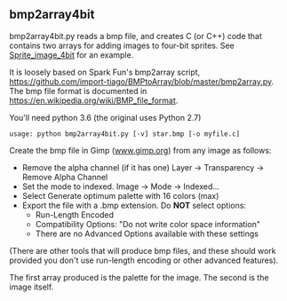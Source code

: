 ## bmp2array4bit

bmp2array4bit.py reads a bmp file, and creates C (or C++) code that contains two arrays for adding images to four-bit sprites.  See [Sprite_image_4bit](../../examples/Sprite/Sprite_image_4bit) for an example.

It is loosely based on Spark Fun's bmp2array script, https://github.com/import-tiago/BMPtoArray/blob/master/bmp2array.py.  The bmp file format is documented in https://en.wikipedia.org/wiki/BMP_file_format.

You'll need python 3.6 (the original uses Python 2.7)

`usage: python bmp2array4bit.py [-v] star.bmp [-o myfile.c]`

Create the bmp file in Gimp (www.gimp.org) from any image as follows:

* Remove the alpha channel (if it has one)
        Layer -> Transparency -> Remove Alpha Channel
* Set the mode to indexed.
        Image -> Mode -> Indexed...
* Select Generate optimum palette with 16 colors (max)
* Export the file with a .bmp extension. Do **NOT** select options:
  * Run-Length Encoded
  * Compatibility Options: "Do not write color space information" 
  * There are no Advanced Options available with these settings

(There are other tools that will produce bmp files, and these should work provided you don't use run-length encoding or other advanced features).

The first array produced is the palette for the image.
The second is the image itself.
